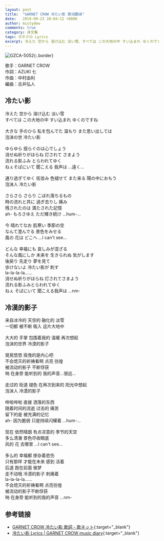 ```yaml
---
layout: post
title:  "GARNET CROW 冷たい影 歌词翻译"
date:   2019-09-22 20:04:12 +0800
author: mistydew
comments: true
category: 译文集
tags: ガネクロ Lyrics
excerpt: 冷えた 空から 溶け込む 淡い雪、すべては この大地の中 すい込まれ ゆくのですね。
---
```

![GZCA-5052](https://crowsub.github.io/assets/images/discography/album/GZCA-5052.jpg){:.border}

歌手：GARNET CROW<br>
作詞：AZUKI 七<br>
作曲：中村由利<br>
編曲：古井弘人

<div class="lyric-original">
  <h2>冷たい影</h2>
  <p>
    冷えた 空から 溶け込む 淡い雪<br>
    すべては この大地の中 すい込まれ ゆくのですね<br>
    <br>
    大きな 手のひら 私を包んでた 温もり また思い出しては<br>
    泡沫の世 冷たい影<br>
    <br>
    ゆらゆら 揺らぐのは心でしょう<br>
    消せぬ祈りがほらね 灯されて さまよう<br>
    流れる影ふみ とらわれてゆく<br>
    ねぇそばにいて 聞こえる 我声は …遠く…<br>
    <br>
    通り過ぎてゆく 街並み 色褪せて また来る 陽の中におもう<br>
    泡沫人 冷たい影<br>
    <br>
    さらさら さらり こぼれ落ちるもの<br>
    時の流れと共に 過ぎ去りし 痛み<br>
    残されたのは 満たされた記憶<br>
    ah- もろさゆえ ただ輝き続け …hum-...<br>
    <br>
    今 晴れてなお 肌寒い 季節の空<br>
    なんて澄んでる 景色をみせる<br>
    風の 花は どこへ …I can't see...<br>
    <br>
    どんな 幸福にも 哀しみが混ざる<br>
    そんな風にしか 未来を 生きられぬ 気がします<br>
    後戻り 先走り 夢を見て<br>
    歩けないよ 冷たい影が 刺す<br>
    la-la-la-la......<br>
    消せぬ祈りがほらね 灯されてさまよう<br>
    流れる影ふみとらわれてゆく<br>
    ねぇ そばにいて 聞こえる我声は …nm-
  </p>
</div>

<div class="lyric-translation">
  <h2>冷漠的影子</h2>
  <p>
    来自冰冷的 天空的 融化的 淡雪<br>
    一切都 被不断 吸入 这片大地中<br>
    <br>
    大大的 手掌 包围着我的 温暖 再次想起<br>
    泡沫的世界 冷漠的影子<br>
    <br>
    晃晃悠悠 摇曳的是内心吧<br>
    不会熄灭的祈祷看啊 点亮 彷徨<br>
    被流动的影子 不断俘获<br>
    呐 在身旁 能听到的 我的声音…很远…<br>
    <br>
    走过的 街道 褪色 在再次到来的 阳光中想起<br>
    泡沫人 冷漠的影子<br>
    <br>
    哗啦哗啦 直接 洒落的东西<br>
    随着时间的流逝 过去的 痛苦<br>
    留下的是 被充满的记忆<br>
    ah- 因为脆弱 只是持续闪耀着 …hum-...<br>
    <br>
    现在 依然晴朗 有点凉意的 季节的天空<br>
    多么清澈 景色尽收眼底<br>
    风的 花 去哪里 …I can't see...<br>
    <br>
    多么的 幸福都 掺杂着悲伤<br>
    只有那样 才能在未来 感到 活着<br>
    后退 跑在前面 做梦<br>
    走不动哦 冷漠的影子 刺痛着<br>
    la-la-la-la......<br>
    不会熄灭的祈祷看啊 点亮彷徨<br>
    被流动的影子不断俘获<br>
    呐 在身旁 能听到的我的声音 ...nm-
  </p>
</div>

## 参考链接

* [GARNET CROW 冷たい影 歌詞 - 歌ネット](https://www.uta-net.com/song/25896){:target="_blank"}
* [冷たい影 Lyrics \| GARNET CROW music diary](https://crowsub.github.io/lyrics/original/冷たい影.html){:target="_blank"}
